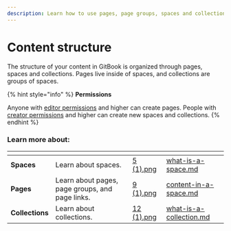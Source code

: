 ```yaml
---
description: Learn how to use pages, page groups, spaces and collections
---
```


# Content structure

The structure of your content in GitBook is organized through pages, spaces and collections. Pages live inside of spaces, and collections are groups of spaces.

{% hint style="info" %}
**Permissions**

Anyone with [editor permissions](../../../account-management/member-management/roles.md) and higher can create pages. People with [creator permissions](../../../account-management/member-management/roles.md) and higher can create new spaces and collections.
{% endhint %}

### Learn more about:

<table data-view="cards"><thead><tr><th></th><th></th><th data-hidden data-card-cover data-type="files"></th><th data-hidden data-card-target data-type="content-ref"></th></tr></thead><tbody><tr><td><strong>Spaces</strong></td><td>Learn about spaces.</td><td><a href="../../../.gitbook/assets/5 (1).png">5 (1).png</a></td><td><a href="what-is-a-space.md">what-is-a-space.md</a></td></tr><tr><td><strong>Pages</strong></td><td>Learn about pages, page groups, and page links.</td><td><a href="../../../.gitbook/assets/9 (1).png">9 (1).png</a></td><td><a href="content-in-a-space.md">content-in-a-space.md</a></td></tr><tr><td><strong>Collections</strong></td><td>Learn about collections.</td><td><a href="../../../.gitbook/assets/12 (1).png">12 (1).png</a></td><td><a href="what-is-a-collection.md">what-is-a-collection.md</a></td></tr></tbody></table>
